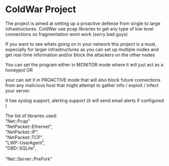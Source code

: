 # ColdWar Project

The project is aimed at setting up a proactive defense from single to large infrastructures.
ColdWar use pcap libraries to get any type of low level connections so fragmentation wont work (sorry bad guys)

If you want to see whats going on in your network this project is a must, expecially for larger infrastructures
as you can set up multiple nodes and get real-time information and/or block the attackers on the other nodes

You can set the program either in MONITOR mode where it will just act as a honeypot 
OR

your can set it in PROACTIVE mode that will also block future connections from any malicious host that might attempt
to gather info / exploit / infect your server. 

It has syslog support, alerting support (it will send email alerts if configured )

The list of libraries used:<br>
	"Net::Pcap" <br>
	"NetPacket::Ethernet",<br>
	"NetPacket::IP",<br>
	"NetPacket::TCP",<br>
	"LWP::UserAgent",<br>
	"DBD::SQLite",		<br>		 
	"Net::Server::PreFork"<br>
